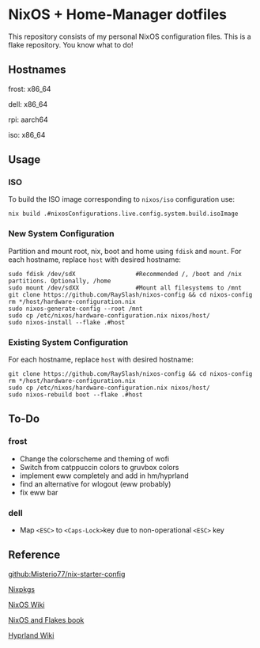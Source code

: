# NixOS + Home-Manager dotfiles
This repository consists of my personal NixOS configuration files. This is a flake repository. You know what to do!

## Hostnames
frost: x86_64

dell: x86_64

rpi: aarch64

iso: x86_64

## Usage
### ISO
To build the ISO image corresponding to `nixos/iso` configuration use:
```shell
nix build .#nixosConfigurations.live.config.system.build.isoImage
```
### New System Configuration
Partition and mount root, nix, boot and home using `fdisk` and `mount`. For each hostname, replace `host` with desired hostname:
```shell
sudo fdisk /dev/sdX                 #Recommended /, /boot and /nix partitions. Optionally, /home
sudo mount /dev/sdXX                #Mount all filesystems to /mnt
git clone https://github.com/RaySlash/nixos-config && cd nixos-config
rm */host/hardware-configuration.nix
sudo nixos-generate-config --root /mnt
sudo cp /etc/nixos/hardware-configuration.nix nixos/host/
sudo nixos-install --flake .#host
```
### Existing System Configuration
For each hostname, replace `host` with desired hostname:
```shell
git clone https://github.com/RaySlash/nixos-config && cd nixos-config
rm */host/hardware-configuration.nix
sudo cp /etc/nixos/hardware-configuration.nix nixos/host/
sudo nixos-rebuild boot --flake .#host
```

## To-Do
### frost
- Change the colorscheme and theming of wofi
- Switch from catppuccin colors to gruvbox colors
- implement eww completely and add in hm/hyprland
- find an alternative for wlogout (eww probably)
- fix eww bar
### dell
- Map `<ESC>` to `<Caps-Lock>`key due to non-operational `<ESC>` key

## Reference
[github:Misterio77/nix-starter-config](https://github.com/Misterio77/nix-starter-configs)

[Nixpkgs](https://github.com/NixOS/nixpkgs)

[NixOS Wiki](https://nixos.wiki/)

[NixOS and Flakes book](https://nixos-and-flakes.thiscute.world/nixos-with-flakes/introduction-to-flakes)

[Hyprland Wiki](https://wiki.hyprland.org/)
